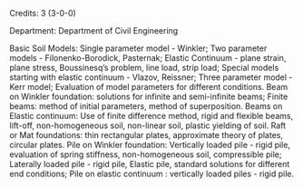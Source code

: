 Credits: 3 (3-0-0)

Department: Department of Civil Engineering

Basic Soil Models: Single parameter model - Winkler; Two parameter models - Filonenko-Borodick, Pasternak; Elastic Continuum - plane strain, plane stress, Boussinesq’s problem, line load, strip load; Special models starting with elastic continuum - Vlazov, Reissner; Three parameter model - Kerr model; Evaluation of model parameters for different conditions. Beam on Winkler foundation: solutions for infinite and semi-infinite beams; Finite beams: method of initial parameters, method of superposition. Beams on Elastic continuum: Use of finite difference method, rigid and flexible beams, lift-off, non-homogeneous soil, non-linear soil, plastic yielding of soil. Raft or Mat foundations: thin rectangular plates, approximate theory of plates, circular plates. Pile on Winkler foundation: Vertically loaded pile - rigid pile, evaluation of spring stiffness, non-homogeneous soil, compressible pile; Laterally loaded pile - rigid pile, Elastic pile, standard solutions for different end conditions; Pile on elastic continuum : vertically loaded piles - rigid pile.